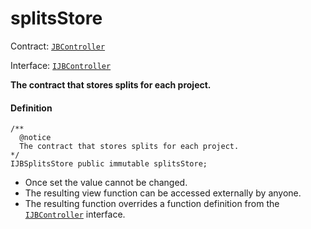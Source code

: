 # splitsStore

Contract: [`JBController`](/api/contracts/or-controllers/jbcontroller/README.md)​‌

Interface: [`IJBController`](/api/interfaces/ijbcontroller.md)

**The contract that stores splits for each project.**

#### Definition

```
/** 
  @notice 
  The contract that stores splits for each project.
*/
IJBSplitsStore public immutable splitsStore;
```

* Once set the value cannot be changed.
* The resulting view function can be accessed externally by anyone.
* The resulting function overrides a function definition from the [`IJBController`](/api/interfaces/ijbcontroller.md) interface.
